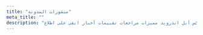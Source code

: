 ```yaml
---
title: "منشورات المدونة"
meta_title: ""
description: "كل المنشورات التقنية المهمة علوم الكمبيوتر التطبيقات الأمن السيبراني البرامج الخدمية زيادة الإنتاجية وندوز لينكس أبل اندرويد مميزات مراجعات تقييمات أخبار ابقى على اطلاع "
---
```

